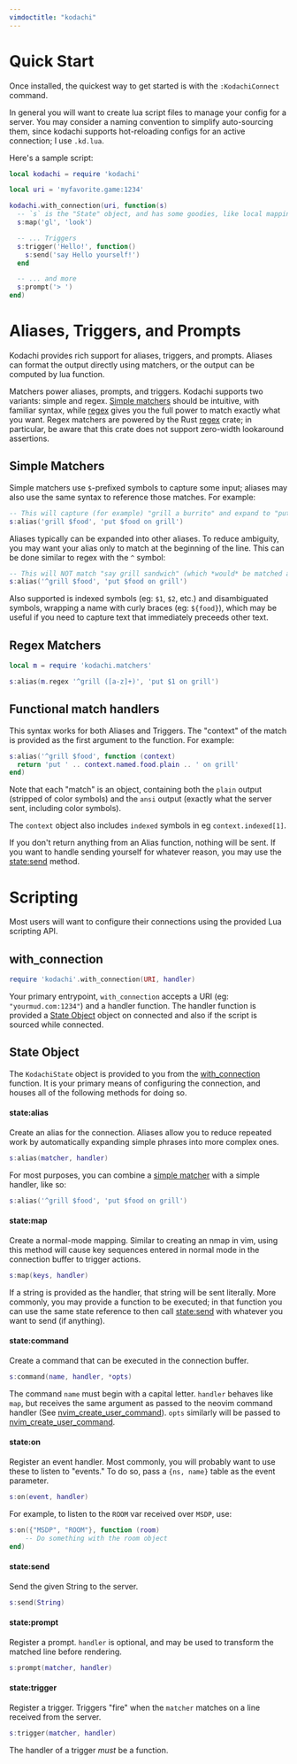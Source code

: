 ```yaml
---
vimdoctitle: "kodachi"
---
```


# Quick Start

Once installed, the quickest way to get started is with the `:KodachiConnect` command.

In general you will want to create lua script files to manage your config for a server. You may consider a naming convention to simplify auto-sourcing them, since kodachi supports hot-reloading configs for an active connection; I use `.kd.lua`.

Here's a sample script:

```lua
local kodachi = require 'kodachi'

local uri = 'myfavorite.game:1234'

kodachi.with_connection(uri, function(s)
  -- `s` is the "State" object, and has some goodies, like local mappings:
  s:map('gl', 'look')

  -- ... Triggers
  s:trigger('Hello!', function()
    s:send('say Hello yourself!')
  end

  -- ... and more
  s:prompt('> ')
end)
```

# Aliases, Triggers, and Prompts

Kodachi provides rich support for aliases, triggers, and prompts. Aliases can format the output directly using matchers, or the output can be computed by lua function.

Matchers power aliases, prompts, and triggers. Kodachi supports two variants: simple and regex. [Simple matchers](#simple-matchers) should be intuitive, with familiar syntax, while [regex](#regex-matchers) gives you the full power to match exactly what you want. Regex matchers are powered by the Rust [regex][regex] crate; in particular, be aware that this crate does not support zero-width lookaround assertions.

## Simple Matchers

Simple matchers use `$`-prefixed symbols to capture some input; aliases may also use the same syntax to reference those matches. For example:

```lua
-- This will capture (for example) "grill a burrito" and expand to "put a burrito on grill"
s:alias('grill $food', 'put $food on grill')
```

Aliases typically can be expanded into other aliases. To reduce ambiguity, you may want your alias only to match at the beginning of the line. This can be done similar to regex with the `^` symbol:

```lua
-- This will NOT match "say grill sandwich" (which *would* be matched above)
s:alias('^grill $food', 'put $food on grill')
```

Also supported is indexed symbols (eg: `$1`, `$2`, etc.) and disambiguated symbols, wrapping a name with curly braces (eg: `${food}`), which may be useful if you need to capture text that immediately preceeds other text.

## Regex Matchers

```lua
local m = require 'kodachi.matchers'

s:alias(m.regex '^grill ([a-z]+)', 'put $1 on grill')
```

## Functional match handlers

This syntax works for both Aliases and Triggers. The "context" of the match is provided as the first argument to the function. For example:

```lua
s:alias('^grill $food', function (context)
  return 'put ' .. context.named.food.plain .. ' on grill'
end)
```

Note that each "match" is an object, containing both the `plain` output (stripped of color symbols) and the `ansi` output (exactly what the server sent, including color symbols).

The `context` object also includes `indexed` symbols in eg `context.indexed[1]`.

If you don't return anything from an Alias function, nothing will be sent. If you want to handle sending yourself for whatever reason, you may use the [state:send](#state-send) method.

# Scripting

Most users will want to configure their connections using the provided Lua scripting API.

## with_connection

```lua
require 'kodachi'.with_connection(URI, handler)
```

Your primary entrypoint, `with_connection` accepts a URI (eg: `"yourmud.com:1234"`) and a handler function. The handler function is provided a [State Object](#state-object) object on connected and also if the script is sourced while connected.

## State Object

The `KodachiState` object is provided to you from the [with_connection](#with_connection) function. It is your primary means of configuring the connection, and houses all of the following methods for doing so.

#### state:alias

Create an alias for the connection. Aliases allow you to reduce repeated work by automatically expanding simple phrases into more complex ones.

```lua
s:alias(matcher, handler)
```

For most purposes, you can combine a [simple matcher](#simple-matchers) with a simple handler, like so:

```lua
s:alias('^grill $food', 'put $food on grill')
```

#### state:map

Create a normal-mode mapping. Similar to creating an nmap in vim, using this method will cause key sequences entered in normal mode in the connection buffer to trigger actions.

```lua
s:map(keys, handler)
```

If a string is provided as the handler, that string will be sent literally. More commonly, you may provide a function to be executed; in that function you can use the same state reference to then call [state:send](#state:send) with whatever you want to send (if anything).

#### state:command

Create a command that can be executed in the connection buffer.

```lua
s:command(name, handler, *opts)
```

The command `name` must begin with a capital letter. `handler` behaves like `map`, but receives the same argument as passed to the neovim command handler (See [nvim_create_user_command][nvim_create_user_command]). `opts` similarly will be passed to [nvim_create_user_command][nvim_create_user_command].


#### state:on

Register an event handler. Most commonly, you will probably want to use these to listen to "events." To do so, pass a `{ns, name}` table as the event parameter.

```lua
s:on(event, handler)
```

For example, to listen to the `ROOM` var received over `MSDP`, use:

```lua
s:on({"MSDP", "ROOM"}, function (room)
    -- Do something with the room object
end)
```

#### state:send

Send the given String to the server.

```lua
s:send(String)
```

#### state:prompt

Register a prompt. `handler` is optional, and may be used to transform the matched line before rendering.

```lua
s:prompt(matcher, handler)
```

#### state:trigger

Register a trigger. Triggers "fire" when the `matcher` matches on a line received from the server.

```lua
s:trigger(matcher, handler)
```

The handler of a trigger *must* be a function.

[regex]: https://docs.rs/regex/latest/regex/
[nvim_create_user_command]: https://neovim.io/doc/user/api.html#api-command
